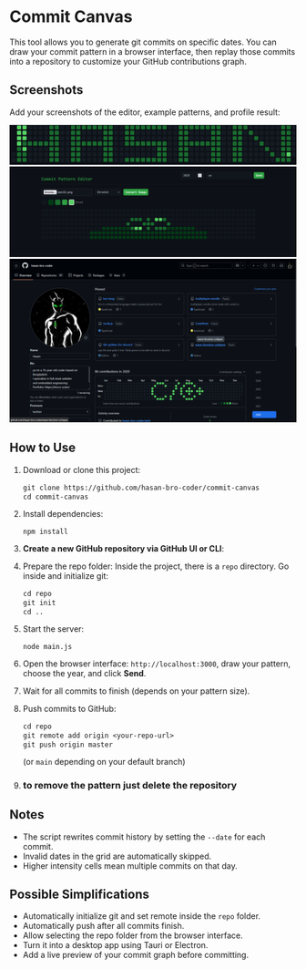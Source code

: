 # Commit Canvas

This tool allows you to generate git commits on specific dates. You can draw your commit pattern in a browser interface, then replay those commits into a repository to customize your GitHub contributions graph.

## Screenshots

Add your screenshots of the editor, example patterns, and profile result:

![Editor Screenshot](screenshots/1.png) ![Example Pattern](screenshots/2.png) ![Profile Result](screenshots/3.png)

## How to Use

1.  Download or clone this project:

        git clone https://github.com/hasan-bro-coder/commit-canvas
        cd commit-canvas

2.  Install dependencies:

        npm install

3.  **Create a new GitHub repository via GitHub UI or CLI**:

4.  Prepare the repo folder: Inside the project, there is a `repo` directory. Go inside and initialize git:

        cd repo
        git init
        cd ..

5.  Start the server:

        node main.js

6.  Open the browser interface: `http://localhost:3000`, draw your pattern, choose the year, and click **Send**.
7.  Wait for all commits to finish (depends on your pattern size).
8.  Push commits to GitHub:

        cd repo
        git remote add origin <your-repo-url>
        git push origin master

    (or `main` depending on your default branch)

9.  ### **to remove the pattern just delete the repository**

## Notes

- The script rewrites commit history by setting the `--date` for each commit.
- Invalid dates in the grid are automatically skipped.
- Higher intensity cells mean multiple commits on that day.

## Possible Simplifications

- Automatically initialize git and set remote inside the `repo` folder.
- Automatically push after all commits finish.
- Allow selecting the repo folder from the browser interface.
- Turn it into a desktop app using Tauri or Electron.
- Add a live preview of your commit graph before committing.
